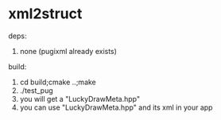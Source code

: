 # xml2struct


deps:
  1. none  (pugixml already exists)

build:
  1. cd build;cmake ..;make
  2. ./test_pug
  3. you will get a "LuckyDrawMeta.hpp"
  4. you can use "LuckyDrawMeta.hpp" and its xml in your app
